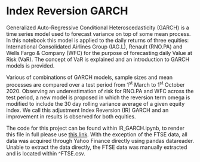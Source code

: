 # Index Reversion GARCH

Generalized Auto-Regressive Conditional Heteroscedasticity (GARCH) is a time series model used to forecast variance on top of some mean process. In this notebook this model is applied to the daily returns of three equities: International Consolidated Airlines Group (IAG.L), Renault (RNO.PA) and Wells Fargo & Company (WFC) for the purpose of forecasting daily Value at Risk (VaR). The concept of VaR is explained and an introduction to GARCH models is provided.

Various of combinations of GARCH models, sample sizes and mean processes are compared over a test period from 1<sup>st</sup> March to 1<sup>st</sup> October 2020. Observing an underestimation of risk for RNO.PA and WFC across the test period, a new model is proposed in which the reversion term omega is modified to include the 30 day rolling variance average of a given equity index. We call this adjustment Index Reversion (IR) GARCH and an improvement in results is observed for both equities.

The code for this project can be found within IR_GARCH.ipynb, to render this file in full please use [this link](https://nbviewer.jupyter.org/github/bthreadz/IR-GARCH/blob/main/IR_GARCH.ipynb). With the exception of the FTSE data, all data was acquired through Yahoo Finance directly using pandas datareader. Unable to extract the data directly, the FTSE data was manually extracted and is located within ^FTSE.csv.